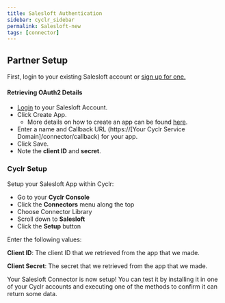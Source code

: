 ```yaml
---
title: Salesloft Authentication
sidebar: cyclr_sidebar
permalink: Salesloft-new
tags: [connector]
---
```


## Partner Setup

First, login to your existing Salesloft account or [sign up for one.](https://integrations.salesloft.com/register/)

#### Retrieving OAuth2 Details

*   [Login](https://accounts.salesloft.com/sign_in) to your Salesloft Account.
*   Click Create App.
    *   More details on how to create an app can be found [here](https://developers.salesloft.com/api.html#!/Topic/oauth).
*   Enter a name and Callback URL (https://[Your Cyclr Service Domain]/connector/callback) for your app.
*   Click Save.
*   Note the **client ID** and **secret**.

### Cyclr Setup

Setup your Salesloft App within Cyclr:

*   Go to your **Cyclr Console**
*   Click the **Connectors** menu along the top
*   Choose Connector Library
*   Scroll down to **Salesloft**
*   Click the **Setup** button

Enter the following values:

**Client ID**:  The client ID that we retrieved from the app that we made.

**Client Secret**:  The secret that we retrieved from the app that we made.


Your Salesloft Connector is now setup! You can test it by installing it in one of your Cyclr accounts and executing one of the methods to confirm it can return some data.
